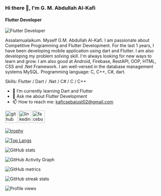 ### Hi there 👋, I'm G. M. Abdullah Al-Kafi
#### Flutter Developer
![Flutter Developer](https://arturssmirnovs.github.io/github-profile-readme-generator/images/banner.png)

Assalamualaikum. Myself G.M. Abdullah Al-Kafi. I am passionate about Competitive Programming and Flutter Development. For the last 1 years, I have been developing mobile application using dart and Flutter. I am also developing my problem solving skill. I'm always looking for new ways to learn and grow. I am also good at Android, Firebase, RestAPI, OOP, HTML, CSS and .Net Framework. I am well-versed in the database management systems MySQL. Programming language: C, C++, C#, dart.

Skills: Flutter / Dart / .Net / C# / C / C++

- 🌱 I’m currently learning Dart and Flutter 
- 💬 Ask me about Flutter Development 
- 📫 How to reach me: kaficsebaiust02@gmail.com 


[<img src='https://cdn.jsdelivr.net/npm/simple-icons@3.0.1/icons/github.svg' alt='github' height='40'>](https://github.com/kafi015)  [<img src='https://cdn.jsdelivr.net/npm/simple-icons@3.0.1/icons/linkedin.svg' alt='linkedin' height='40'>](https://www.linkedin.com/in/g-m-kafi-b8b1761ab/)  [<img src='https://cdn.jsdelivr.net/npm/simple-icons@3.0.1/icons/facebook.svg' alt='facebook' height='40'>](https://www.facebook.com/kafiul.islam.50)  

[![trophy](https://github-profile-trophy.vercel.app/?username=kafi015)](https://github.com/ryo-ma/github-profile-trophy)

[![Top Langs](https://github-readme-stats.vercel.app/api/top-langs/?username=kafi015)](https://github.com/anuraghazra/github-readme-stats)

![GitHub stats](https://github-readme-stats.vercel.app/api?username=kafi015&show_icons=true&count_private=true)  

![GitHub Activity Graph](https://activity-graph.herokuapp.com/graph?username=kafi015)  

![GitHub metrics](https://metrics.lecoq.io/kafi015)  

![GitHub streak stats](https://streak-stats.demolab.com/?user=kafi015)  

![Profile views](https://gpvc.arturio.dev/kafi015)  
